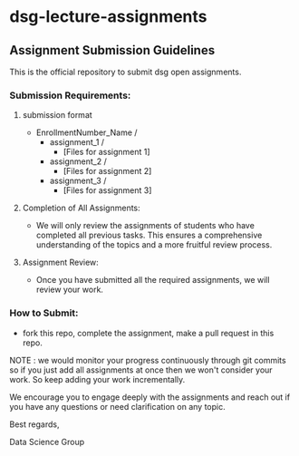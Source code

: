 # dsg-lecture-assignments
## Assignment Submission Guidelines

This is the official repository to submit dsg open assignments.

### Submission Requirements:
1. submission format
    - EnrollmentNumber_Name /
        - assignment_1 /
            - [Files for assignment 1]
        - assignment_2 /
            - [Files for assignment 2]
        - assignment_3 /
            - [Files for assignment 3]

2. Completion of All Assignments:
   - We will only review the assignments of students who have completed all previous tasks. This ensures a comprehensive understanding of the topics and a more fruitful review process.

3. Assignment Review:
   - Once you have submitted all the required assignments, we will review your work.

### How to Submit:
   - fork this repo, complete the assignment, make a pull request in this repo.

NOTE : we would monitor your progress continuously through git commits so if you just add all assignments at once then we won't consider your work. So keep adding your work incrementally.

We encourage you to engage deeply with the assignments and reach out if you have any questions or need clarification on any topic.

Best regards,

Data Science Group
